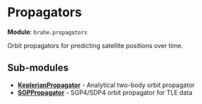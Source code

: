 # Propagators

**Module**: `brahe.propagators`

Orbit propagators for predicting satellite positions over time.

## Sub-modules

- **[KeplerianPropagator](keplerian_propagator.md)** - Analytical two-body orbit propagator
- **[SGPPropagator](sgp_propagator.md)** - SGP4/SDP4 orbit propagator for TLE data
